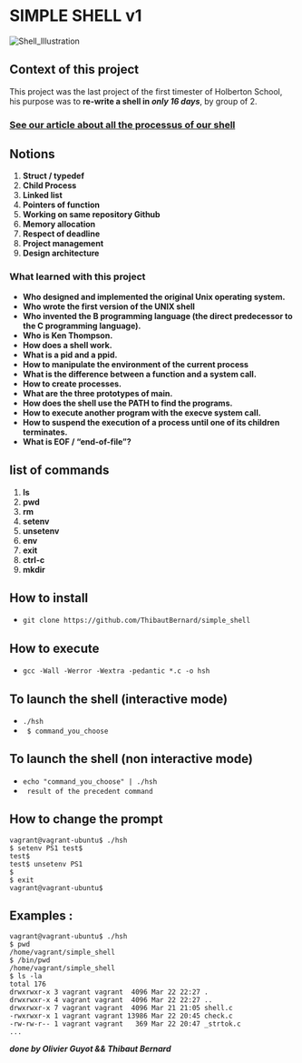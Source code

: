 # SIMPLE SHELL **v1**
![Shell_Illustration](https://upload.wikimedia.org/wikipedia/commons/thumb/1/1f/Tcsh_ejecutándose_en_escritorio_Mac_OSX.png/1200px-Tcsh_ejecutándose_en_escritorio_Mac_OSX.png)
## Context of this project
This project was the last project of the first timester of Holberton School, his purpose was to **re-write a shell in *only 16 days***, by group of 2. 
### [See our article about all the processus of our shell](https://link.com)
## Notions 
1. **Struct / typedef**
2. **Child Process**
3. **Linked list**
4. **Pointers of function**
5. **Working on same repository Github**
6. **Memory allocation**
7. **Respect of deadline**
8. **Project management**
9. **Design architecture**
### What learned with this project
   * **Who designed and implemented the original Unix operating system.**
   * **Who wrote the first version of the UNIX shell**
   * **Who invented the B programming language (the direct predecessor to the C programming language).**
   * **Who is Ken Thompson.**
   * **How does a shell work.**
   * **What is a pid and a ppid.**
   * **How to manipulate the environment of the current process**
   * **What is the difference between a function and a system call.**
   * **How to create processes.**
   * **What are the three prototypes of main.**
   * **How does the shell use the PATH to find the programs.**
   * **How to execute another program with the execve system call.**
   * **How to suspend the execution of a process until one of its children terminates.**
   * **What is EOF / “end-of-file”?**

## list of commands
1. **ls**
2. **pwd**
3. **rm**
4. **setenv**
5. **unsetenv**
6. **env**
7. **exit**
8. **ctrl-c**
9. **mkdir**
## How to install
* ``` git clone https://github.com/ThibautBernard/simple_shell ```
## How to execute
* ``` gcc -Wall -Werror -Wextra -pedantic *.c -o hsh ```

## To launch the shell (interactive mode)
* ``` ./hsh ```
* ``` $ command_you_choose```

## To launch the shell (non interactive mode)
* ``` echo "command_you_choose" | ./hsh ```
* ``` result of the precedent command```

## How to change the prompt
``` 
vagrant@vagrant-ubuntu$ ./hsh
$ setenv PS1 test$
test$
test$ unsetenv PS1
$
$ exit
vagrant@vagrant-ubuntu$
 ``` 

## Examples : 
``` 
vagrant@vagrant-ubuntu$ ./hsh
$ pwd
/home/vagrant/simple_shell
$ /bin/pwd
/home/vagrant/simple_shell
$ ls -la
total 176
drwxrwxr-x 3 vagrant vagrant  4096 Mar 22 22:27 .
drwxrwxr-x 4 vagrant vagrant  4096 Mar 22 22:27 ..
drwxrwxr-x 7 vagrant vagrant  4096 Mar 21 21:05 shell.c
-rwxrwxr-x 1 vagrant vagrant 13986 Mar 22 20:45 check.c
-rw-rw-r-- 1 vagrant vagrant   369 Mar 22 20:47 _strtok.c
...
 ``` 
 ***done by Olivier Guyot && Thibaut Bernard***

